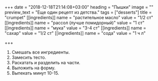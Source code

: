 +++
date = "2018-12-18T21:14:08+03:00"
heading = "Пышки"
image = ""
preview_text = "Еще один рецепт из детства."
tags = ["desserts"]
title = "crumpet"
[[ingredients]]
name = "растительное масло"
value = "1/2 ст"
[[ingredients]]
name = "рассол (лучше помидорный)"
value = "1 ст"
[[ingredients]]
name = "мука"
value = "3-4 ст"
[[ingredients]]
name = "сахар"
value = "1/2 ст"
[[ingredients]]
name = "сода"
value = "1 ч л"

+++
1. Смешать все ингредиенты.
2. Замесить тесто.
3. Раскатать и разделить на части.
4. Выложить на форму.
5. Выпекать минут 10-15.